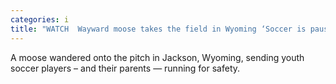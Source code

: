 ```yaml
---
categories: i
title: "WATCH  Wayward moose takes the field in Wyoming ‘Soccer is paused’"
---
```

A moose wandered onto the pitch in Jackson, Wyoming, sending youth soccer players – and their parents — running for safety.